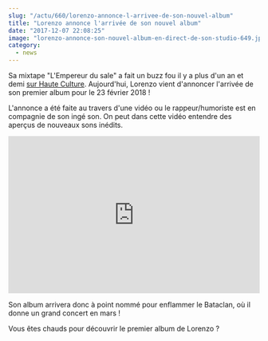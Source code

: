 ```yaml
--- 
slug: "/actu/660/lorenzo-annonce-l-arrivee-de-son-nouvel-album"
title: "Lorenzo annonce l'arrivée de son nouvel album"
date: "2017-12-07 22:08:25"
image: "lorenzo-annonce-son-nouvel-album-en-direct-de-son-studio-649.jpg"
category:
  - news
---
```

<p>Sa mixtape "L'Empereur du sale" a fait un buzz fou il y a plus d'un an et demi <a href="https://www.hauteculture.com/mixtape/12079/lorenzo-empereur-du-sale">sur Haute Culture</a>. Aujourd'hui, Lorenzo vient d'annoncer l'arrivée de son premier album pour le 23 février 2018 !</p>

<p>L'annonce a été faite au travers d'une vidéo ou le rappeur/humoriste est en compagnie de son ingé son. On peut dans cette vidéo entendre des aperçus de nouveaux sons inédits. </p>
<iframe width="100%" height="315" src="https://www.youtube.com/embed/591PqEFJmsM" frameborder="0" gesture="media" allow="encrypted-media" allowfullscreen></iframe>
<p>Son album arrivera donc à point nommé pour enflammer le Bataclan, où il donne un grand concert en mars !</p>

<p>Vous êtes chauds pour découvrir le premier album de Lorenzo ?</p>